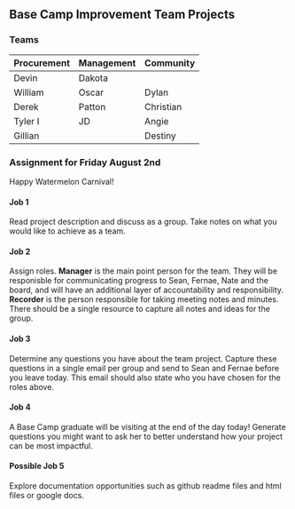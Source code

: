 ## Base Camp Improvement Team Projects


### Teams
| Procurement | Management | Community |
| ----------- | ---------- | --------- |
| Devin | Dakota |  | 
| William | Oscar | Dylan |
| Derek | Patton | Christian |
| Tyler I | JD | Angie |
| Gillian |  | Destiny |


### Assignment for Friday August 2nd
Happy Watermelon Carnival!

#### Job 1 
Read project description and discuss as a group. Take notes on what you would like to achieve as a team.

#### Job 2
Assign roles. 
**Manager** is the main point person for the team. They will be responisble for communicating progress to Sean, Fernae, Nate and the board, and will have an additional layer of accountability and responsibility.
**Recorder** is the person responsible for taking meeting notes and minutes. There should be a single resource to capture all notes and ideas for the group.

#### Job 3
Determine any questions you have about the team project. Capture these questions in a single email per group and send to Sean and Fernae before you leave today. This email should also state who you have chosen for the roles above.

#### Job 4
A Base Camp graduate will be visiting at the end of the day today! Generate questions you might want to ask her to better understand how your project can be most impactful.

#### Possible Job 5
Explore documentation opportunities such as github readme files and html files or google docs.
